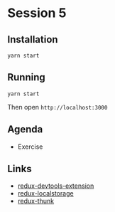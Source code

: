 # Session 5

## Installation

```
yarn start
```

## Running

```
yarn start
```

Then open `http://localhost:3000`

## Agenda

- Exercise


## Links

- [redux-devtools-extension](https://github.com/zalmoxisus/redux-devtools-extension)
- [redux-localstorage](https://www.npmjs.com/package/redux-localstorage-simple)
- [redux-thunk](https://github.com/reduxjs/redux-thunk)
